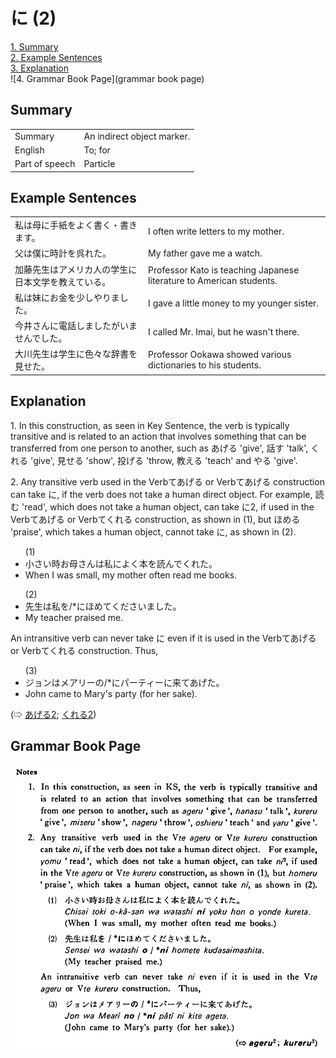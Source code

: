 # に (2)

[1. Summary](#summary)<br>
[2. Example Sentences](#example-sentences)<br>
[3. Explanation](#explanation)<br>
![4. Grammar Book Page](grammar book page)<br>


## Summary

<table><tr>   <td>Summary</td>   <td>An indirect object marker.</td></tr><tr>   <td>English</td>   <td>To; for</td></tr><tr>   <td>Part of speech</td>   <td>Particle</td></tr></table>

## Example Sentences

<table><tr>   <td>私は母に手紙をよく書く・書きます。</td>   <td>I often write letters to my mother.</td></tr><tr>   <td>父は僕に時計を呉れた。</td>   <td>My father gave me a watch.</td></tr><tr>   <td>加藤先生はアメリカ人の学生に日本文学を教えている。</td>   <td>Professor Kato is teaching Japanese literature to American students.</td></tr><tr>   <td>私は妹にお金を少しやりました。</td>   <td>I gave a little money to my younger sister.</td></tr><tr>   <td>今井さんに電話しましたがいませんでした。</td>   <td>I called Mr. Imai, but he wasn't there.</td></tr><tr>   <td>大川先生は学生に色々な辞書を見せた。</td>   <td>Professor Ookawa showed various dictionaries to his students.</td></tr></table>

## Explanation

<p>1. In this construction, as seen in Key Sentence, the verb is typically transitive and is related to an action that involves something that can be transferred from one person to another, such as あげる 'give', 話す 'talk', くれる 'give', 見せる 'show', 投げる 'throw, 教える 'teach' and やる 'give'.</p>  <p>2. Any transitive verb used in the Verbてあげる or Verbてあげる construction can take <span class="cloze">に</span>, if the verb does not take a human direct object. For example, 読む 'read', which does not take a human object, can take <span class="cloze">に</span>2, if used in the Verbてあげる or Verbてくれる construction, as shown in (1), but ほめる 'praise', which takes a human object, cannot take <span class="cloze">に</span>, as shown in (2).</p>  <ul>(1) <li>小さい時お母さんは私<span class="cloze">に</span>よく本を読んでくれた。</li> <li>When I was small, my mother often read me books.</li> </ul>  <ul>(2) <li>先生は私を/*<span class="cloze">に</span>ほめてくださいました。</li> <li>My teacher praised me.</li> </ul>  <p>An intransitive verb can never take <span class="cloze">に</span> even if it is used in the Verbてあげる or Verbてくれる construction. Thus,</p>  <ul>(3) <li>ジョンはメアリーの/*<span class="cloze">に</span>パーティー<span class="cloze">に</span>来てあげた。</li> <li>John came to Mary's party (for her sake).</li> </ul>  <p>(⇨ <a href="#㊦ あげる (2)">あげる2</a>; <a href="#㊦ 呉れる・くれる (2)">くれる2</a>)</p>

## Grammar Book Page

![](../img/Basicに2.png)

